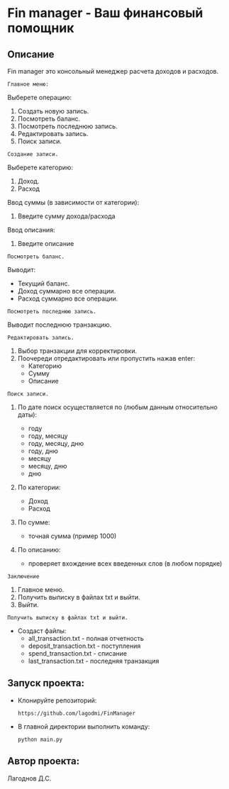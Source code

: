 # Fin manager - Ваш финансовый помощник

## Описание

Fin manager это консольный менеджер расчета доходов и расходов.

```Главное меню:```

Выберете операцию:

1. Создать новую запись.
2. Посмотреть баланс.
3. Посмотреть последнюю запись.
4. Редактировать запись.
5. Поиск записи.

```Создание записи.```

Выберете категорию:

1. Доход.
2. Расход

Ввод суммы (в зависимости от категории):

1. Введите сумму дохода/расхода

Ввод описания:

1. Введите описание

```Посмотреть баланс.```

Выводит:

- Текущий баланс.
- Доход суммарно все операции.
- Расход суммарно все операции.

```Посмотреть последнюю запись.```

Выводит последнюю транзакцию.

```Редактировать запись.```

1. Выбор транзакции для корректировки.
2. Поочереди отредактировать или пропустить нажав enter:
    - Категорию
    - Сумму
    - Описание

```Поиск записи.```

1. По дате поиск осуществляется по (любым данным относительно даты):
    - году
    - году, месяцу
    - году, месяцу, дню
    - году, дню
    - месяцу
    - месяцу, дню
    - дню

2. По категории:
    - Доход
    - Расход

3. По сумме:
    - точная сумма (пример 1000)

4. По описанию:
    - проверяет вхождение всех введенных слов (в любом порядке)

```Заключение```

1. Главное меню.
2. Получить выписку в файлах txt и выйти.
3. Выйти.

```Получить выписку в файлах txt и выйти.```

- Создаст файлы:
    - all_transaction.txt - полная отчетность
    - deposit_transaction.txt - поступления
    - spend_transaction.txt - списание
    - last_transaction.txt - последняя транзакция

## Запуск проекта:
- Клонируйте репозиторий:
    ```
    https://github.com/lagodmi/FinManager
    ```
- В главной директории выполнить команду:
    ```
    python main.py
    ```

## Автор проекта:
Лагоднов Д.С.